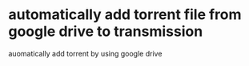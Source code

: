 # automatically add torrent file from google drive to transmission
auomatically add torrent by using google drive

